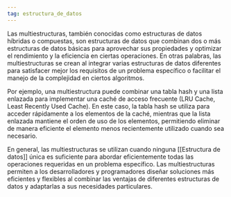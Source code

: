 ```yaml
---
tag: estructura_de_datos
---
```


Las multiestructuras, también conocidas como estructuras de datos híbridas o compuestas, son estructuras de datos que combinan dos o más estructuras de datos básicas para aprovechar sus propiedades y optimizar el rendimiento y la eficiencia en ciertas operaciones. En otras palabras, las multiestructuras se crean al integrar varias estructuras de datos diferentes para satisfacer mejor los requisitos de un problema específico o facilitar el manejo de la complejidad en ciertos algoritmos.

Por ejemplo, una multiestructura puede combinar una tabla hash y una lista enlazada para implementar una caché de acceso frecuente (LRU Cache, Least Recently Used Cache). En este caso, la tabla hash se utiliza para acceder rápidamente a los elementos de la caché, mientras que la lista enlazada mantiene el orden de uso de los elementos, permitiendo eliminar de manera eficiente el elemento menos recientemente utilizado cuando sea necesario.

En general, las multiestructuras se utilizan cuando ninguna [[Estructura de datos]] única es suficiente para abordar eficientemente todas las operaciones requeridas en un problema específico. Las multiestructuras permiten a los desarrolladores y programadores diseñar soluciones más eficientes y flexibles al combinar las ventajas de diferentes estructuras de datos y adaptarlas a sus necesidades particulares.